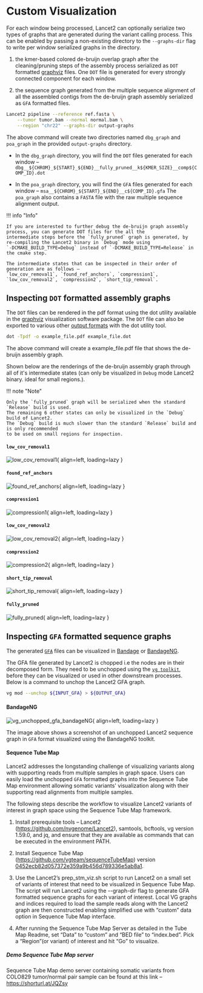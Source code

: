 # Custom Visualization

For each window being processed, Lancet2 can optionally serialize two types of graphs that are generated during the variant calling process.
This can be enabled by passing a non-existing directory to the `--graphs-dir` flag to write per window serialized graphs in the directory.

1. the kmer-based colored de-bruijn overlap graph after the cleaning/pruning steps of the assembly
   process serialized as `DOT` formatted [graphviz](https://www.graphviz.org/) files. One `DOT` file
   is generated for every strongly connected component for each window.

2. the sequence graph generated from the multiple sequence alignment of all the assembled contigs
   from the de-bruijn graph assembly serialized as `GFA` formatted files.

```bash
Lancet2 pipeline --reference ref.fasta \
    --tumor tumor.bam --normal normal.bam \
    --region "chr22" --graphs-dir output-graphs
```

The above command will create two directories named `dbg_graph` and `poa_graph` in the provided `output-graphs` directory.

- In the `dbg_graph` directory, you will find the `DOT` files generated for each window –
  `dbg__${CHROM}_${START}_${END}__fully_pruned__k${KMER_SIZE}__comp${COMP_ID}.dot`

- In the `poa_graph` directory, you will find the `GFA` files generated for each window –
  `msa__${CHROM}_${START}_${END}__c${COMP_ID}.gfa`
  The `poa_graph` also contains a `FASTA` file with the raw multiple sequence alignment output.

!!! info "Info"

    If you are interested to further debug the de-bruijn graph assembly process, you can generate DOT files for the all the
    intermediate steps before the `fully_pruned` graph is generated, by re-compiling the Lancet2 binary in `Debug` mode using
    `-DCMAKE_BUILD_TYPE=Debug` instead of `-DCMAKE_BUILD_TYPE=Release` in the cmake step.

    The intermediate states that can be inspected in their order of generation are as follows –
    `low_cov_removal1`, `found_ref_anchors`, `compression1`, `low_cov_removal2`, `compression2`, `short_tip_removal`.

## Inspecting `DOT` formatted assembly graphs

The `DOT` files can be rendered in the pdf format using the dot utility available in
the [graphviz](https://www.graphviz.org/) visualization software package. The `DOT`
file can also be exported to various other [output formats](https://graphviz.org/docs/outputs/)
with the dot utility tool.

```bash
dot -Tpdf -o example_file.pdf example_file.dot
```

The above command will create a example_file.pdf file that shows the de-bruijn assembly graph.

Shown below are the renderings of the de-bruijn assembly graph through all of it's intermediate
states (can only be visualized in `Debug` mode Lancet2 binary. ideal for small regions.).

!!! note "Note"

    Only the `fully_pruned` graph will be serialized when the standard `Release` build is used.
    The remaining 6 other states can only be visualized in the `Debug` build of Lancet2.
    The `Debug` build is much slower than the standard `Release` build and is only recommended
    to be used on small regions for inspection.


#### `low_cov_removal1`
![low_cov_removal1](../assets/01_dbg__chr1_38506673_38507173__low_cov_removal1__k31__comp0.png){ align=left, loading=lazy }

#### `found_ref_anchors`
![found_ref_anchors](../assets/02_dbg__chr1_38506673_38507173__found_ref_anchors__k31__comp1.png){ align=left, loading=lazy }

#### `compression1`
![compression1](../assets/03_dbg__chr1_38506673_38507173__compression1__k31__comp1.png){ align=left, loading=lazy }

#### `low_cov_removal2`
![low_cov_removal2](../assets/04_dbg__chr1_38506673_38507173__low_cov_removal2__k31__comp1.png){ align=left, loading=lazy }

#### `compression2`
![compression2](../assets/05_dbg__chr1_38506673_38507173__compression2__k31__comp1.png){ align=left, loading=lazy }

#### `short_tip_removal`
![short_tip_removal](../assets/06_dbg__chr1_38506673_38507173__short_tip_removal__k31__comp1.png){ align=left, loading=lazy }

#### `fully_pruned`
![fully_pruned](../assets/07_dbg__chr1_38506673_38507173__fully_pruned__k31__comp1.png){ align=left, loading=lazy }

## Inspecting `GFA` formatted sequence graphs

The generated [`GFA`](https://github.com/GFA-spec/GFA-spec) files can be visualized in
[Bandage](https://github.com/rrwick/Bandage) or [BandageNG](https://github.com/asl/BandageNG).

The GFA file generated by Lancet2 is chopped i.e the nodes are in their decomposed form. They
need to be unchopped using the [`vg toolkit`](https://github.com/vgteam/vg/releases), before
they can be visualized or used in other downstream processes. Below is a command to unchop
the Lancet2 GFA graph.

```bash
vg mod --unchop ${INPUT_GFA} > ${OUTPUT_GFA}
```

#### BandageNG
![vg_unchopped_gfa_bandageNG](../assets/08_vg_unchopped_gfa_bandageNG.png){ align=left, loading=lazy }

The image above shows a screenshot of an unchopped Lancet2 sequence graph in `GFA` format
visualized using the BandageNG toolkit.

#### Sequence Tube Map
Lancet2 addresses the longstanding challenge of visualizing variants along with supporting reads from multiple samples in graph space.
Users can easily load the unchopped `GFA` formatted graphs into the Sequence Tube Map environment allowing somatic variants' visualization
along with their supporting read alignments from multiple samples.

The following steps describe the workflow to visualize Lancet2 variants of interest in graph space using the Sequence Tube Map framework.

1. Install prerequisite tools – Lancet2 (https://github.com/nygenome/Lancet2), samtools, bcftools, vg version 1.59.0,
and jq, and ensure that they are available as commands that can be executed in the environment PATH.

2. Install Sequence Tube Map (https://github.com/vgteam/sequenceTubeMap) version [0452ecb82d057372e359a9b456d789336e5ab8a1](https://github.com/vgteam/sequenceTubeMap/tree/0452ecb82d057372e359a9b456d789336e5ab8a1).

3. Use the Lancet2’s prep_stm_viz.sh script to run Lancet2 on a small set of variants of interest that need to be
   visualized in Sequence Tube Map. The script will run Lancet2 using the --graph-dir flag to generate GFA formatted
   sequence graphs for each variant of interest. Local VG graphs and indices required to load the sample reads along
   with the Lancet2 graph are then constructed enabling simplified use with “custom” data option in Sequence Tube Map interface.

4. After running the Sequence Tube Map Server as detailed in the Tube Map Readme, set “Data” to “custom” and “BED file”
   to “index.bed”. Pick a “Region”(or variant) of interest and hit “Go” to visualize.

##### Demo Sequence Tube Map server
Sequence Tube Map demo server containing somatic variants from COLO829 tumor/normal pair
sample can be found at this link – https://shorturl.at/JQZsy
